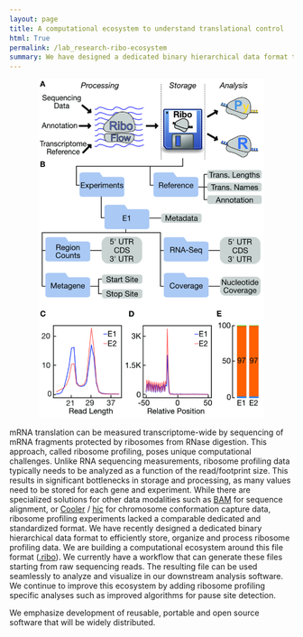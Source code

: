 ```yaml
---
layout: page
title: A computational ecosystem to understand translational control
html: True
permalink: /lab_research-ribo-ecosystem
summary: We have designed a dedicated binary hierarchical data format to efficiently store, organize and process ribosome profiling data, as well as a computational ecosystem around it.
---
```


<center>
<!-- <h1> A computational ecosystem to understand translation</h1> -->
</center>

<p>
  <center>
  <img src="/img/publications/2020_bioinfomatics.jpg" alt="Ribo Ecosystem" style="width:400px;">
  </center>
</p>

mRNA translation can be measured transcriptome-wide by sequencing of mRNA
fragments protected by ribosomes from RNase digestion.
This approach, called ribosome profiling,
poses unique computational challenges.
Unlike RNA sequencing measurements,
ribosome profiling data typically needs to be analyzed
as a function of the read/footprint size.
This results in significant bottlenecks in storage and processing,
as many values need to be stored for each gene and experiment.
While there are specialized solutions for other data modalities
such as <a href="https://samtools.github.io/hts-specs/SAMv1.pdf">BAM</a> for sequence alignment,
or <a href="https://cooler.readthedocs.io/en/latest/datamodel.html">Cooler</a> /
<a href="https://github.com/aidenlab/juicer/wiki/Data">hic</a> for chromosome conformation capture  data,
ribosome profiling experiments lacked a comparable dedicated and standardized format.
We have recently designed a dedicated binary hierarchical data format to efficiently store,
organize and process ribosome profiling data.
We are building a computational ecosystem around this file format (<a href="https://academic.oup.com/bioinformatics/article/36/9/2929/5701654">.ribo</a>).
We currently have a workflow that can generate these files starting
from raw sequencing reads.
The resulting file can be used seamlessly to analyze and visualize
in our downstream analysis software. We continue to improve this ecosystem
by adding ribosome profiling specific analyses such as improved algorithms
for pause site detection. 

We emphasize development of reusable, portable and open source software that will be widely distributed.
